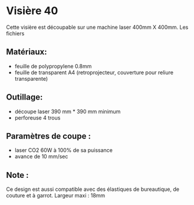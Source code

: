 
# Visière 40 
Cette visière est découpable sur une machine laser 400mm X 400mm. Les fichiers


 ## Matériaux:
- feuille de polypropylene 0.8mm
- feuille de transparent A4 (retroprojecteur, couverture pour reliure transparente)
 ## Outillage:
- découpe laser 390 mm * 390 mm minimum
- perforeuse 4 trous
 ## Paramètres de coupe :
- laser CO2 60W à 100% de sa puissance
- avance de 10 mm/sec
 ## Note :
Ce design est aussi compatible avec des élastiques de bureautique, de couture et à garrot.
Largeur maxi : 18mm
